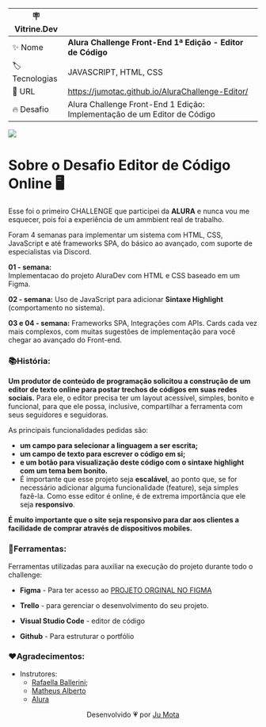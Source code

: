 | :placard: Vitrine.Dev |     |
| ------------- | --- |
| :sparkles: Nome | **Alura Challenge Front-End 1ª Edição - Editor de Código** 
| :label: Tecnologias | JAVASCRIPT, HTML, CSS 
| :rocket: URL | https://jumotac.github.io/AluraChallenge-Editor/
| :fire: Desafio | Alura Challenge Front-End 1 Edição: Implementação de um Editor de Código

<!-- Inserir imagem com a #vitrinedev ao final do link -->
![](https://raw.githubusercontent.com/jumotac/AluraChallenge-Editor/89f922a024f34bb541599354e10f2fd2f9fdb5c6/img/editor-codigo.png#vitrinedev)


# Sobre o Desafio Editor de Código Online :desktop_computer: 

Esse foi o primeiro CHALLENGE que participei da **ALURA** e nunca vou me esquecer, pois foi a experiência de um ammbient real de trabalho.


Foram 4 semanas para implementar um sistema com HTML, CSS, JavaScript e até frameworks SPA, do básico ao avançado, com suporte de especialistas via Discord.

**01 - semana:**    
Implementacao do projeto AluraDev com HTML e CSS baseado em um Figma.

**02 - semana:**
Uso de JavaScript para adicionar **Sintaxe Highlight** (comportamento no sistema).

**03 e 04 - semana:**
Frameworks SPA, Integrações com APIs. Cards cada vez mais complexos, com muitas sugestões de implementação para você chegar ao avançado do Front-end.



### :books:História:

**Um produtor de conteúdo de programação solicitou a construção de um editor de texto online para postar trechos de códigos em suas redes sociais.** Para ele, o editor precisa ter um layout acessível, simples, bonito e funcional, para que ele possa, inclusive, compartilhar a ferramenta com seus seguidores e seguidoras. 

As principais funcionalidades pedidas são:
- **um campo para selecionar a linguagem a ser escrita;** 
- **um campo de texto para escrever o código em si;** 
- **e um botão para visualização deste código com o sintaxe highlight com um tema bem bonito.** 
- É importante que esse projeto seja **escalável**, ao ponto que, se for necessário adicionar alguma funcionalidade (feature), seja simples fazê-la. Como esse editor é online, é de extrema importância que ele seja **responsivo**.

**É muito importante que o site seja responsivo para dar aos clientes a facilidade de comprar através de dispositivos mobiles.**



### :wrench:Ferramentas:

Ferramentas utilizadas para auxiliar na execução do projeto durante todo o challenge:

- **Figma** - Para ter acesso ao [PROJETO ORGINAL NO FIGMA](https://www.figma.com/file/Ve4hpTfmMa7yAFneoGtGKD/Alura-Challenge---Edi%C3%A7%C3%A3o-Front-end?node-id=207%3A729)

- **Trello** - para gerenciar o desenvolvimento do seu projeto.

- **Visual Studio Code** - editor de código

- **Github** - Para estruturar o portfólio 



### :heart:Agradecimentos:  

- Instrutores: 
  - [Rafaella Ballerini](https://www.linkedin.com/in/rafaella-ballerini-45875016a/);
  - [Matheus Alberto](https://www.linkedin.com/in/matheus-alberto-marcus/)
  - [Alura](www.alura.com.br)   


<p align="center">Desenvolvido 💗 por <a href="https://github.com/jumotac">Ju Mota</a></p>

